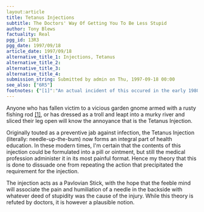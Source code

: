 ```yaml
---
layout:article
title: Tetanus Injections
subtitle: The Doctors' Way Of Getting You To Be Less Stupid
author: Tony Blews
factuality: Real
pgg_id: 13R3
pgg_date: 1997/09/18
article_date: 1997/09/18
alternative_title_1: Injections, Tetanus
alternative_title_2: 
alternative_title_3: 
alternative_title_4: 
submission_string: Submitted by admin on Thu, 1997-09-18 00:00
see_also: ["6R5"]
footnotes: {"[1]":"An actual incident of this occured in the early 1980s. A woman had been planting seeds in her garden, using the fishing rod of a garden gnome to poke holes in the soil for the seeds. Several days later she walked past the gnome, scraped her leg on the rod and shortly died of lockjaw."}
---
```

<div>
<p>Anyone who has fallen victim to a vicious garden gnome armed with a rusty fishing rod <a href="#footnotes.1" class="footnote-link">[1]</a>, or has dressed as a troll and leapt into a murky river and sliced their leg open will know the annoyance that is the Tetanus Injection.</p>
<p>Originally touted as a preventive jab against infection, the Tetanus Injection (literally: needle-up-the-bum) now forms an integral part of health education. In these modern times, I'm certain that the contents of this injection could be formulated into a pill or ointment, but still the medical profession administer it in its most painful format. Hence my theory that this is done to dissuade one from repeating the action that precipitated the requirement for the injection.</p>
<p>The injection acts as a Pavlovian Stick, with the hope that the feeble mind will associate the pain and humiliation of a needle in the backside with whatever deed of stupidity was the cause of the injury. While this theory is refuted by doctors, it is however a plausible notion.</p>
</div>
